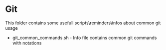 # Git
This folder contains some usefull scripts\reminders\infos about common git usage
- git_common_commands.sh - Info file contains common git commands with notations
